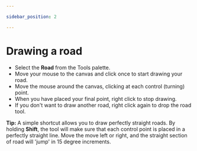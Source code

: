 ```yaml
---

sidebar_position: 2

---
```

# Drawing a road

 - Select the **Road** from the Tools palette.
 - Move your mouse to the canvas and click once to start drawing your road.
 - Move the mouse around the canvas, clicking at each control (turning) point.
 - When you have placed your final point, right click to stop drawing.
 - If you don't want to draw another road, right click again to drop the road tool.

**Tip:** A simple shortcut allows you to draw perfectly straight roads. By holding **Shift**, the tool will make sure that each control point is placed in a perfectly straight line. Move the move left or right, and the straight section of road will 'jump' in 15 degree increments. 
